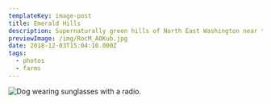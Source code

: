 ```yaml
---
templateKey: image-post
title: Emerald Hills
description: Supernaturally green hills of North East Washington near the Canadian border.
previewImage: /img/RocM_AOKub.jpg
date: 2018-12-03T15:04:10.000Z
tags:
  - photos
  - farms
---
```

![Dog wearing sunglasses with a radio.](/img/RocM_AOKub.jpg)
